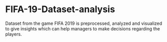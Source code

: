 # FIFA-19-Dataset-analysis
Dataset from the game FIFA 2019 is preprocessed, analyzed and visualized to give insights which can help managers to make decisions regarding the players.
